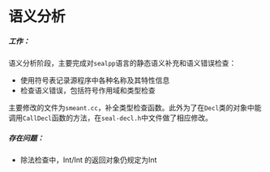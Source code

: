 # 语义分析

##### 工作：

语义分析阶段，主要完成对`sealpp`语言的静态语义补充和语义错误检查：

* 使用符号表记录源程序中各种名称及其特性信息
* 检查语义错误，包括符号作用域和类型检查

主要修改的文件为`smeant.cc`，补全类型检查函数。此外为了在`Decl`类的对象中能调用`CallDecl`函数的方法，在`seal-decl.h`中文件做了相应修改。

##### 存在问题：

* 除法检查中，Int/Int 的返回对象仍规定为Int
